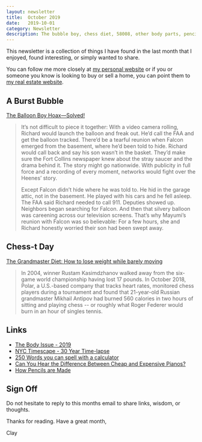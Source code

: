 ```yaml
---
layout: newsletter
title:  October 2019
date:   2019-10-01
category: Newsletter
description: The bubble boy, chess diet, 58008, other body parts, pencils, and pianos
---
```


This newsletter is a collection of things I have found in the last month that I enjoyed, found interesting, or simply wanted to share.

You can follow me more closely at [my personal website](http://claycarson.net "Personal Website") or if you or someone you know is looking to buy or sell a home, you can point them to [my real estate website](http://claycarson.com "Business Website ").

<!--more-->

## A Burst Bubble

[The Balloon Boy Hoax—Solved!](https://www.5280.com/2019/09/the-balloon-boy-hoax-solved/)

> It’s not difficult to piece it together: With a video camera rolling, Richard would launch the balloon and freak out. He’d call the FAA and get the balloon tracked. There’d be a tearful reunion when Falcon emerged from the basement, where he’d been told to hide. Richard would call back and say his son wasn’t in the basket. They’d make sure the Fort Collins newspaper knew about the stray saucer and the drama behind it. The story might go nationwide. With publicity in full force and a recording of every moment, networks would fight over the Heenes’ story.
> 
> Except Falcon didn’t hide where he was told to. He hid in the garage attic, not in the basement. He played with his cars and he fell asleep. The FAA said Richard needed to call 911. Deputies showed up. Neighbors began searching for Falcon. And then that silvery balloon was careening across our television screens. That’s why Mayumi’s reunion with Falcon was so believable: For a few hours, she and Richard honestly worried their son had been swept away.

## Chess-t Day

[The Grandmaster Diet: How to lose weight while barely moving](https://www.espn.in/espn/story/_/id/27593253/why-grandmasters-magnus-carlsen-fabiano-caruana-lose-weight-playing-chess)

> In 2004, winner Rustam Kasimdzhanov walked away from the six-game world championship having lost 17 pounds. In October 2018, Polar, a U.S.-based company that tracks heart rates, monitored chess players during a tournament and found that 21-year-old Russian grandmaster Mikhail Antipov had burned 560 calories in two hours of sitting and playing chess -- or roughly what Roger Federer would burn in an hour of singles tennis.

## Links

- [The Body Issue - 2019](http://www.espn.com/espn/feature/story/_/id/27400369/the-body-issue#! "The Body Issue - 2019")
- [NYC Timescape - 30 Year Time-lapse](https://www.nyctimescape.com/#overview "NYC Timescape")
- [250 Words you can spell with a calculator](http://blog.presentandcorrect.com/250-words-you-can-spell-with-a-calculator)
- [Can You Hear the Difference Between Cheap and Expensive Pianos?](https://www.youtube.com/watch?v=xd2TL88T9_s)
- [How Pencils are Made](https://www.youtube.com/watch?v=aPb-slJH9Vs)

## Sign Off

Do not hesitate to reply to this months email to share links, wisdom, or thoughts.

Thanks for reading. Have a great month,

Clay